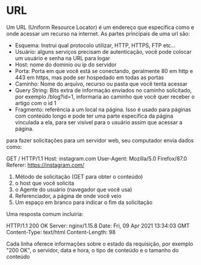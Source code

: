 # URL

Um URL (Uniform Resource Locator) é um endereço que especifica como e onde acessar um recurso na internet. As partes principais de uma url são: 

- Esquema: Instrui qual protocolo utilizar, HTTP, HTTPS, FTP etc...
- Usuário: alguns serviços precisam de autenticação, você pode colocar um usuário e senha na URL para logar
- Host: nome do dominio ou ip do servidor
- Porta: Porta em que você está se conectando, geralmente 80 em http e 443 em https, mas pode ser hospedado em todas as portas
- Caminho: Nome do arquivo, recurso ou pasta que você tenta acessar
- Query String: Bits extra de informação enviados no caminho solicitado, por exemplo /blog?id=1, informaria ao caminho que você quer receber o artigo com o id 1
- Fragmento: referência a um local na página. Isso é usado para páginas com conteúdo longo e pode ter uma parte específica da página vinculada a ela, para ser visível para o usuário assim que acessar a página.

para fazer solicitações para um servidor web, seu computador envia dados como:

GET / HTTP/1.1
Host: instagram.com
User-Agent: Mozilla/5.0 Firefox/87.0
Referer: https://instagram.com/

1. Método de solicitação (GET para obter o conteúdo)
2. o host que você solicita
3. o Agente do usuário (navegador que você usa)
4. Referenciador, a página de onde você veio
5. Um espaço em branco para indicar o fim da solicitação

Uma resposta comum incluiria:

HTTP/1.1 200 OK
Server: nginx/1.15.8
Date: Fri, 09 Apr 2021 13:34:03 GMT
Content-Type: text/html
Content-Length: 98

Cada linha oferece informações sobre o estado da requisição, por exemplo "200 OK", o servidor, data e hora, o tipo de conteúdo e o tamanho do conteúdo 